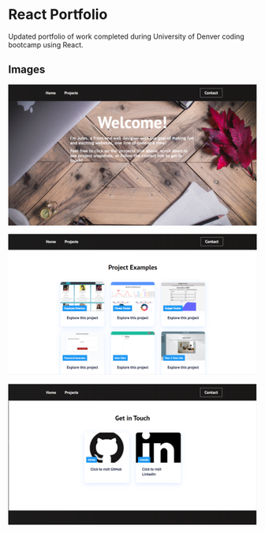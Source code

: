 # React Portfolio

Updated portfolio of work completed during University of Denver coding bootcamp using React.

## Images
![image](https://github.com/Juliannewood2413/Portfolio-React/blob/main/portfolio1.PNG?raw=true)

![image](https://github.com/Juliannewood2413/Portfolio-React/blob/main/portfolio2.PNG?raw=true)

![image](https://github.com/Juliannewood2413/Portfolio-React/blob/main/portfolio3.PNG?raw=true)
